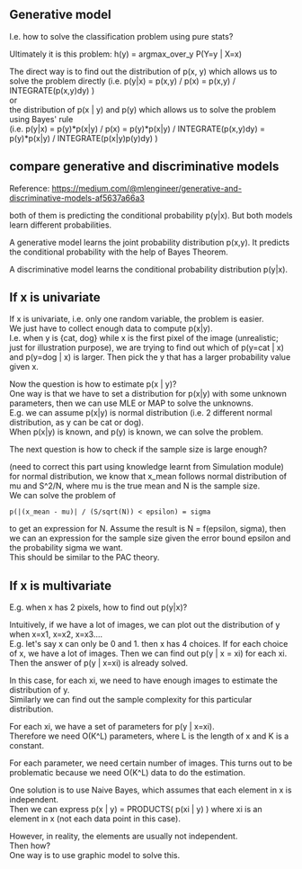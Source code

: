 Generative model
----------------------

I.e. how to solve the classification problem using pure stats?

Ultimately it is this problem: h(y) = argmax_over_y P(Y=y | X=x)

The direct way is to find out the distribution of p(x, y) which allows us to solve the problem directly 
(i.e. p(y|x) = p(x,y) / p(x) = p(x,y) / INTEGRATE(p(x,y)dy) )  
or   
the distribution of p(x | y) and p(y) which allows us to solve the problem using Bayes' rule  
(i.e. p(y|x) = p(y)*p(x|y) / p(x) = p(y)*p(x|y) / INTEGRATE(p(x,y)dy) = p(y)*p(x|y) / INTEGRATE(p(x|y)p(y)dy)  )


compare generative and discriminative models
--------------------------------------------------

Reference: https://medium.com/@mlengineer/generative-and-discriminative-models-af5637a66a3

both of them is predicting the conditional probability p(y|x).
But both models learn different probabilities.

A generative model learns the joint probability distribution p(x,y).
It predicts the conditional probability with the help of Bayes Theorem.

A discriminative model learns the conditional probability distribution p(y|x).


If x is univariate
--------------------------

If x is univariate, i.e. only one random variable, the problem is easier.  
We just have to collect enough data to compute p(x|y).  
I.e. when y is {cat, dog} while x is the first pixel of the image (unrealistic; just for illustration purpose),
we are trying to find out which of p(y=cat | x) and p(y=dog | x) is larger. 
Then pick the y that has a larger probability value given x.

Now the question is how to estimate p(x | y)?  
One way is that we have to set a distribution for p(x|y) with some unknown parameters,
then we can use MLE or MAP to solve the unknowns.  
E.g. we can assume p(x|y) is normal distribution (i.e. 2 different normal distribution, as y can be cat or dog).  
When p(x|y) is known, and p(y) is known, we can solve the problem.

The next question is how to check if the sample size is large enough?  

(need to correct this part using knowledge learnt from Simulation module) for normal distribution, we know that x_mean follows normal distribution of mu and S^2/N, where mu is the true mean and N is the sample size.  
We can solve the problem of 
```
p(|(x_mean - mu)| / (S/sqrt(N)) < epsilon) = sigma
```
to get an expression for N.
Assume the result is N = f(epsilon, sigma), then we can an expression for the sample size given the error bound epsilon and the probability sigma we want.  
This should be similar to the PAC theory.


If x is multivariate
-----------------------------

E.g. when x has 2 pixels, how to find out p(y|x)?

Intuitively, if we have a lot of images, we can plot out the distribution of y when x=x1, x=x2, x=x3....  
E.g. let's say x can only be 0 and 1. then x has 4 choices.
If for each choice of x, we have a lot of images. 
Then we can find out p(y | x = xi) for each xi.  
Then the answer of p(y | x=xi) is already solved.

In this case, for each xi, we need to have enough images to estimate the distribution of y.  
Similarly we can find out the sample complexity for this particular distribution.

For each xi, we have a set of parameters for p(y | x=xi).  
Therefore we need O(K^L) parameters, where L is the length of x and K is a constant.

For each parameter, we need certain number of images.
This turns out to be problematic because we need O(K^L) data to do the estimation.

One solution is to use Naive Bayes, which assumes that each element in x is independent.  
Then we can express p(x | y) = PRODUCTS( p(xi | y) ) where xi is an element in x (not each data point in this case).

However, in reality, the elements are usually not independent.  
Then how?  
One way is to use graphic model to solve this.
